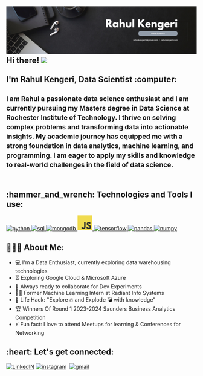 <h2 align="left">
 <abc>
   <img src="https://github.com/ruby4785/ruby4785/blob/main/banner.png" alt="Banner">
  <br>Hi there! <img src="https://user-images.githubusercontent.com/42378118/110234147-e3259600-7f4e-11eb-95be-0c4047144dea.gif" width="30"><br>
  <br> I'm Rahul Kengeri, Data Scientist :computer:<br>
  <br>
  <small>I am Rahul a passionate data science enthusiast and I am currently pursuing my Masters degree in Data Science at Rochester Institute of Technology. I thrive on solving complex problems and transforming data into actionable insights. My academic journey has equipped me with a strong foundation in data analytics, machine learning, and programming. I am eager to apply my skills and knowledge to real-world challenges in the field of data science.</small>
   <br>
   
  <br>

 </abc>
</h2> 
<h2 align="left">:hammer_and_wrench: Technologies and Tools I use:</h2>
<p align="left">
    <a href="https://www.w3.org/html/" target="_blank"> <img src="https://cdn.jsdelivr.net/gh/devicons/devicon/icons/python/python-original-wordmark.svg" alt="python" width="40" height="40"/> </a>
    <a href="https://www.w3schools.com/css/" target="_blank"> <img src="https://cdn.jsdelivr.net/gh/devicons/devicon/icons/mysql/mysql-original-wordmark.svg" alt="sql" width="40" height="40"/> </a>
<a href="https://sass-lang.com" target="_blank"> <img src="https://cdn.jsdelivr.net/gh/devicons/devicon/icons/mongodb/mongodb-original-wordmark.svg" alt="mongodb" width="40" height="40"/> </a>
    <a href="https://developer.mozilla.org/en-US/docs/Web/JavaScript" target="_blank"> <img src="https://raw.githubusercontent.com/devicons/devicon/master/icons/javascript/javascript-original.svg" alt="javascript" width="40" height="40"/> </a>
<a href="https://webpack.js.org/" target="_blank"> <img src="https://cdn.jsdelivr.net/gh/devicons/devicon/icons/tensorflow/tensorflow-original-wordmark.svg" alt="tensorflow" width="40" height="40"/> </a>
<a href="https://reactjs.org/" target="_blank"> <img src="https://cdn.jsdelivr.net/gh/devicons/devicon/icons/pandas/pandas-original-wordmark.svg" alt="pandas" width="40" height="40"/> </a>
<a href="https://www.gatsbyjs.com/" target="_blank"> <img src="https://cdn.jsdelivr.net/gh/devicons/devicon/icons/numpy/numpy-original-wordmark.svg" alt="numpy" width="40" height="40"/> </a>
    </p>

<h2 align="left">👨🏻‍💻 About Me:</h2>

- :computer: I'm a Data Enthusiast, currently exploring data warehousing technologies 
- :hourglass_flowing_sand: Exploring Google Cloud & Microsoft Azure
- :rocket: Always ready to collaborate for Dev Experiments
- :man_technologist: Former Machine Learning Intern at Radiant Info Systems 
- :dart: Life Hack: "Explore :fire: and Explode :bomb: with knowledge"
- :trophy: Winners Of Round 1 2023-2024 Saunders Business Analytics Competition
- :zap: Fun fact: I love to attend Meetups for learning & Conferences for Networking<br>

<h2 align="left">:heart: Let's get connected:</h2>

<a href='https://www.linkedin.com/in/rahul-gowda-kk/' target="_blank"><img alt='LinkedIN' src='https://img.shields.io/badge/Rahul_Kengeri-100000?style=for-the-badge&logo=LinkedIN&logoColor=white&labelColor=0072b1&color=0072b1'/></a>
<a href='https://www.instagram.com/rahul.gowda.kk/' target="_blank"><img alt='instagram' src='https://img.shields.io/badge/Rahul_Kengeri-100000?style=for-the-badge&logo=instagram&logoColor=white&labelColor=d62976&color=d62976'/></a>
<a href='rahulkengeri.com' target="_blank"><img alt='' src='https://img.shields.io/badge/rahulkengeri.com-100000?style=for-the-badge&logo=&logoColor=white&labelColor=605E5E&color=605E5E'/></a>
<a href='mailto:rahulkengeri1@gmail.com' target="_blank"><img alt='gmail' src='https://img.shields.io/badge/rahulkengeri1@gmail.com-100000?style=for-the-badge&logo=gmail&logoColor=white&labelColor=FB0000&color=FF0000'/></a>
